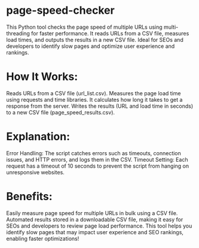 # page-speed-checker
This Python tool checks the page speed of multiple URLs using multi-threading for faster performance. It reads URLs from a CSV file, measures load times, and outputs the results in a new CSV file. Ideal for SEOs and developers to identify slow pages and optimize user experience and rankings.
# How It Works:
Reads URLs from a CSV file (url_list.csv).
Measures the page load time using requests and time libraries. It calculates how long it takes to get a response from the server.
Writes the results (URL and load time in seconds) to a new CSV file (page_speed_results.csv).
# Explanation:
Error Handling: The script catches errors such as timeouts, connection issues, and HTTP errors, and logs them in the CSV.
Timeout Setting: Each request has a timeout of 10 seconds to prevent the script from hanging on unresponsive websites.
# Benefits:
Easily measure page speed for multiple URLs in bulk using a CSV file.
Automated results stored in a downloadable CSV file, making it easy for SEOs and developers to review page load performance.
This tool helps you identify slow pages that may impact user experience and SEO rankings, enabling faster optimizations!
